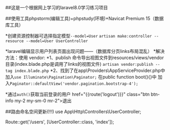 
##这是一个根据网上学习的laravel8.0学习练习项目

##使用工具phpstorm(编辑工具)+phpstudy(环境)+Navicat Premium 15（数据库工具）

*创建资源控制器可选择指定模型`--model=User` `artisan make:controller --resource --model=User UserController`

*laravel编辑显示用户列表页面出现问题——（数据库分页links布局混乱）
    *解决方法：使用 vendor:
        *1、publish 命令导出视图文件到resources/views/vendor 目录(index.blade.php是调用了links的视图文件)
        `artisan vendor:publish --tag index.blade.php`
        *2、找到了在app\Providers\AppServiceProvider.php中
        加入`use Illuminate\Pagination\Paginator;`
        在public function boot(){}中
        加入`Paginator::defaultView('vendor.pagination.bootstrap-4');`
        

*通过`auth()`获取当前登录的用户                           href="{{route('logout')}}" class="btn btn-info my-2 my-sm-0 mr-2">退出

##路由命名空间更新(!!!)
use App\Http\Controllers\UserController;

Route::get('/users', [UserController::class, 'index']);
        